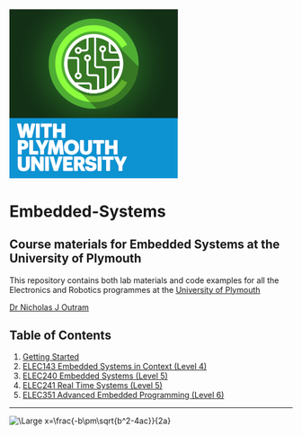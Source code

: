 <img src="img/Icon-jpg-small.jpg" width="300px">

# Embedded-Systems

## Course materials for Embedded Systems at the University of Plymouth

This repository contains both lab materials and code examples for all the Electronics and Robotics programmes at the [University of Plymouth](https://www.plymouth.ac.uk/schools/school-of-engineering-computing-and-mathematics/staff-directory)

[Dr Nicholas J Outram](https://www.plymouth.ac.uk/staff/nicholas-outram)

## Table of Contents

1. [Getting Started](./getting_started.md)
1. [ELEC143 Embedded Systems in Context (Level 4)](./level4/readme.md)
1. [ELEC240 Embedded Systems (Level 5)](./level5/readme.md)
1. [ELEC241 Real Time Systems (Level 5)](./level5/readme.md)
1. [ELEC351 Advanced Embedded Programming (Level 6)](./level6/readme.md)

---


<img src="https://latex.codecogs.com/svg.latex?\Large&space;x=\frac{-b\pm\sqrt{b^2-4ac}}{2a}" title="\Large x=\frac{-b\pm\sqrt{b^2-4ac}}{2a}" />








